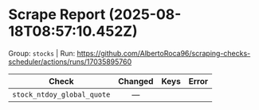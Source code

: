# Scrape Report (2025-08-18T08:57:10.452Z)

Group: `stocks`  |  Run: https://github.com/AlbertoRoca96/scraping-checks-scheduler/actions/runs/17035895760

| Check | Changed | Keys | Error |
|---|:---:|:--|:--|
| `stock_ntdoy_global_quote` | — |  |  |
